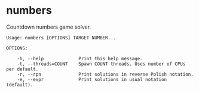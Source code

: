 numbers
=======

Countdown numbers game solver.

    Usage: numbers [OPTIONS] TARGET NUMBER...

    OPTIONS:

        -h, --help             Print this help message.
        -t, --threads=COUNT    Spawn COUNT threads. Uses number of CPUs per default.
        -r, --rpn              Print solutions in reverse Polish notation.
        -e, --expr             Print solutions in usual notation (default).
